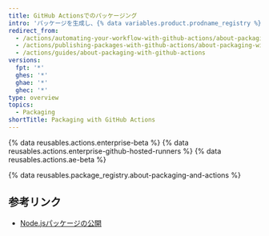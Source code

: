 ```yaml
---
title: GitHub Actionsでのパッケージング
intro: 'パッケージを生成し、{% data variables.product.prodname_registry %}あるいはその他のパッケージホスティングプロバイダにアップロードするワークフローを{% data variables.product.prodname_actions %}でセットアップできます。'
redirect_from:
  - /actions/automating-your-workflow-with-github-actions/about-packaging-with-github-actions
  - /actions/publishing-packages-with-github-actions/about-packaging-with-github-actions
  - /actions/guides/about-packaging-with-github-actions
versions:
  fpt: '*'
  ghes: '*'
  ghae: '*'
  ghec: '*'
type: overview
topics:
  - Packaging
shortTitle: Packaging with GitHub Actions
---
```


{% data reusables.actions.enterprise-beta %}
{% data reusables.actions.enterprise-github-hosted-runners %}
{% data reusables.actions.ae-beta %}

{% data reusables.package_registry.about-packaging-and-actions %}

## 参考リンク

- [Node.jsパッケージの公開](/actions/automating-your-workflow-with-github-actions/publishing-nodejs-packages)
